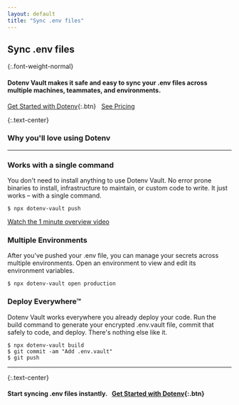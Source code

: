 ```yaml
---
layout: default
title: "Sync .env files"
---
```


<article class="hero" markdown="1" style="background-image: url(https://raw.githubusercontent.com/motdotla/dotenv/master/dotenv.svg) !important; background-size: 25rem; background-repeat: no-repeat; background-position: 12rem -5rem;">

# Sync .env files

{:.font-weight-normal}
#### Dotenv Vault makes it safe and easy to sync your .env files across multiple machines, teammates, and environments.

[Get Started with Dotenv](/signup){:.btn} &nbsp;&nbsp;[See Pricing](/pricing)

</article>

<article markdown="1">

{:.text-center}
### Why you'll love using Dotenv

---

### Works with a single command

You don't need to install anything to use Dotenv Vault. No error prone binaries to install, infrastructure to maintain, or custom code to write. It just works – with a single command.

```
$ npx dotenv-vault push
```

[Watch the 1 minute overview video](https://www.youtube.com/watch?v=z-lBjxfhWeY)

### Multiple Environments

After you've pushed your .env file, you can manage your secrets across multiple environments. Open an environment to view and edit its environment variables.

```
$ npx dotenv-vault open production
```

### Deploy Everywhere™

Dotenv Vault works everywhere you already deploy your code. Run the build command to generate your encrypted .env.vault file, commit that safely to code, and deploy. There's nothing else like it.

```
$ npx dotenv-vault build
$ git commit -am "Add .env.vault"
$ git push
```

---

{:.text-center}
#### Start syncing .env files instantly.&nbsp;&nbsp;&nbsp;[Get Started with Dotenv](/signup){:.btn}

</article>

<!--
Make your experience even better!

  <h2>Add your teammates</h2>

  <p>Add your teammates and stop sharing .env files over insecure channels like Slack and email. Spend your time coding rather than updating .env.example files, and never lose an important .env file again. Tell your teammates to run:</p>

  <h2>Manage their access</h2>

<pre><code>npx dotenv-vault pull</code></pre>
-->
